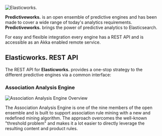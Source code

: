 ![Elasticworks.](https://raw.githubusercontent.com/skrusche63/spark-rest/master/images/predictiveworks.png)

**Predictiveworks.** is an open ensemble of predictive engines and has been made to cover a wide range of today's analytics 
requirements. **Predictiveworks.**  brings the power of predictive analytics to Elasticsearch.

For easy and flexible integration every engine has a REST API and is accessible as an Akka enabled remote service.

## Elasticworks. REST API

The REST API for **Elasticworks.** provides a one-stop strategy to the different predictive engines via a common interface:

### Association Analysis Engine

![Association Analysis Engine Overview](https://raw.githubusercontent.com/skrusche63/spark-rest/master/images/association-rules-overview.png)

The Association Analysis Engine is one of the nine members of the open ensemble and is built to support association rule mining with a new and redefined 
mining algorithm. The approach overcomes the well-known "threshold problem" and makes it a lot easier to directly leverage the resulting content and product rules.

  
